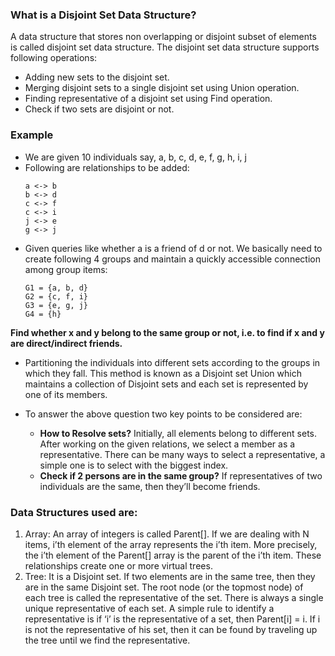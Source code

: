 ### What is a Disjoint Set Data Structure?
A data structure that stores non overlapping or disjoint subset of elements is called disjoint set data structure. The disjoint set data structure supports following operations:
- Adding new sets to the disjoint set.
- Merging disjoint sets to a single disjoint set using Union operation.
- Finding representative of a disjoint set using Find operation.
- Check if two sets are disjoint or not. 

### Example
- We are given 10 individuals say, a, b, c, d, e, f, g, h, i, j
- Following are relationships to be added:
  ```
  a <-> b  
  b <-> d
  c <-> f
  c <-> i
  j <-> e
  g <-> j
  ```
- Given queries like whether a is a friend of d or not. We basically need to create following 4 groups and maintain a quickly accessible connection among group items:
    ```
    G1 = {a, b, d}
    G2 = {c, f, i}
    G3 = {e, g, j}
    G4 = {h}
    ```

**Find whether x and y belong to the same group or not, i.e. to find if x and y are direct/indirect friends.**
- Partitioning the individuals into different sets according to the groups in which they fall. This method is known as a Disjoint set Union which maintains a collection of Disjoint sets and each set is represented by one of its members.

- To answer the above question two key points to be considered are:
  - **How to Resolve sets?** Initially, all elements belong to different sets. After working on the given relations, we select a member as a representative. There can be many ways to select a representative, a simple one is to select with the biggest index. 
  - **Check if 2 persons are in the same group?** If representatives of two individuals are the same, then they’ll become friends.

### Data Structures used are:
1. Array: An array of integers is called Parent[]. If we are dealing with N items, i’th element of the array represents the i’th item. More precisely, the i’th element of the Parent[] array is the parent of the i’th item. These relationships create one or more virtual trees.
2. Tree: It is a Disjoint set. If two elements are in the same tree, then they are in the same Disjoint set. The root node (or the topmost node) of each tree is called the representative of the set. There is always a single unique representative of each set. A simple rule to identify a representative is if ‘i’ is the representative of a set, then Parent[i] = i. If i is not the representative of his set, then it can be found by traveling up the tree until we find the representative.